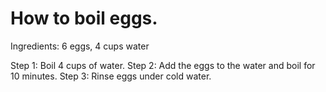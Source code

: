 # How to boil eggs.

Ingredients: 6 eggs, 4 cups water

Step 1: Boil 4 cups of water.
Step 2: Add the eggs to the water and boil for 10 minutes.
Step 3: Rinse eggs under cold water.